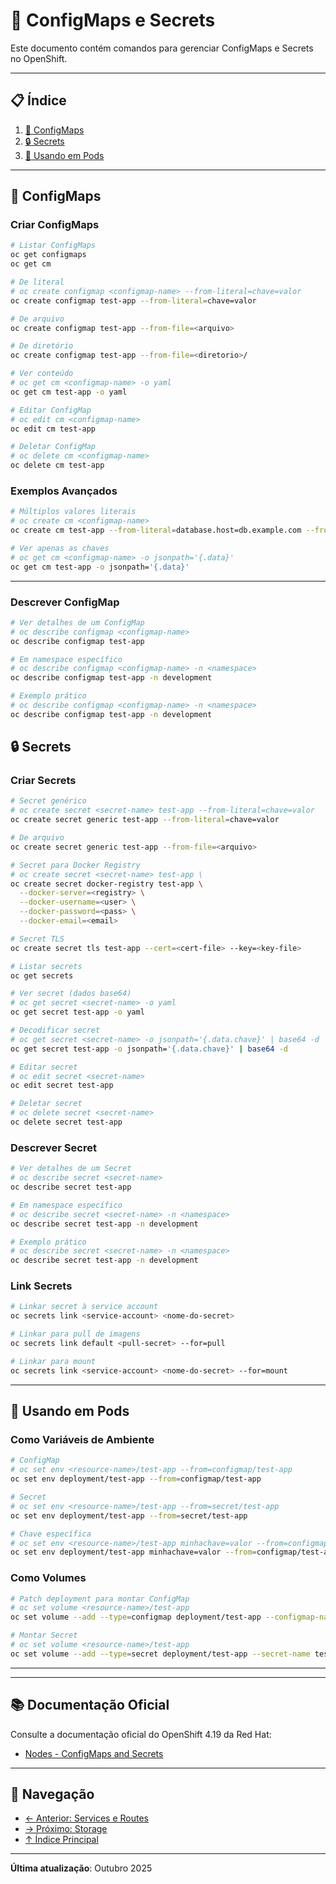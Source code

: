 # 🔐 ConfigMaps e Secrets

Este documento contém comandos para gerenciar ConfigMaps e Secrets no OpenShift.

---

## 📋 Índice

1. [📝 ConfigMaps](#configmaps)
2. [🔒 Secrets](#secrets)
3. [🎯 Usando em Pods](#usando-em-pods)
---

## 📝 ConfigMaps

### Criar ConfigMaps
```bash
# Listar ConfigMaps
oc get configmaps
oc get cm
```

```bash
# De literal
# oc create configmap <configmap-name> --from-literal=chave=valor
oc create configmap test-app --from-literal=chave=valor
```

```bash ignore-test
# De arquivo
oc create configmap test-app --from-file=<arquivo>
```

```bash ignore-test
# De diretório
oc create configmap test-app --from-file=<diretorio>/
```

```bash
# Ver conteúdo
# oc get cm <configmap-name> -o yaml
oc get cm test-app -o yaml
```

```bash ignore-test
# Editar ConfigMap
# oc edit cm <configmap-name>
oc edit cm test-app
```

```bash
# Deletar ConfigMap
# oc delete cm <configmap-name>
oc delete cm test-app
```

### Exemplos Avançados
```bash
# Múltiplos valores literais
# oc create cm <configmap-name>
oc create cm test-app --from-literal=database.host=db.example.com --from-literal=database.port=5432
```

```bash
# Ver apenas as chaves
# oc get cm <configmap-name> -o jsonpath='{.data}'
oc get cm test-app -o jsonpath='{.data}'
```

---


### Descrever ConfigMap
```bash
# Ver detalhes de um ConfigMap
# oc describe configmap <configmap-name>
oc describe configmap test-app
```

```bash
# Em namespace específico
# oc describe configmap <configmap-name> -n <namespace>
oc describe configmap test-app -n development
```

```bash
# Exemplo prático
# oc describe configmap <configmap-name> -n <namespace>
oc describe configmap test-app -n development
```

## 🔒 Secrets

### Criar Secrets
```bash
# Secret genérico
# oc create secret <secret-name> test-app --from-literal=chave=valor
oc create secret generic test-app --from-literal=chave=valor
```

```bash ignore-test
# De arquivo
oc create secret generic test-app --from-file=<arquivo>
```

```bash ignore-test
# Secret para Docker Registry
# oc create secret <secret-name> test-app \
oc create secret docker-registry test-app \
  --docker-server=<registry> \
  --docker-username=<user> \
  --docker-password=<pass> \
  --docker-email=<email>
```

```bash ignore-test
# Secret TLS
oc create secret tls test-app --cert=<cert-file> --key=<key-file>
```

```bash
# Listar secrets
oc get secrets
```

```bash
# Ver secret (dados base64)
# oc get secret <secret-name> -o yaml
oc get secret test-app -o yaml
```

```bash
# Decodificar secret
# oc get secret <secret-name> -o jsonpath='{.data.chave}' | base64 -d
oc get secret test-app -o jsonpath='{.data.chave}' | base64 -d
```

```bash ignore-test
# Editar secret
# oc edit secret <secret-name>
oc edit secret test-app
```

```bash ignore-test
# Deletar secret
# oc delete secret <secret-name>
oc delete secret test-app
```

### Descrever Secret
```bash
# Ver detalhes de um Secret
# oc describe secret <secret-name>
oc describe secret test-app
```

```bash
# Em namespace específico
# oc describe secret <secret-name> -n <namespace>
oc describe secret test-app -n development
```

```bash
# Exemplo prático
# oc describe secret <secret-name> -n <namespace>
oc describe secret test-app -n development
```

### Link Secrets
```bash ignore-test
# Linkar secret à service account
oc secrets link <service-account> <nome-do-secret>
```

```bash ignore-test
# Linkar para pull de imagens
oc secrets link default <pull-secret> --for=pull
```

```bash ignore-test
# Linkar para mount
oc secrets link <service-account> <nome-do-secret> --for=mount
```

---

## 🎯 Usando em Pods

### Como Variáveis de Ambiente
```bash
# ConfigMap
# oc set env <resource-name>/test-app --from=configmap/test-app
oc set env deployment/test-app --from=configmap/test-app
```

```bash
# Secret
# oc set env <resource-name>/test-app --from=secret/test-app
oc set env deployment/test-app --from=secret/test-app
```

```bash
# Chave específica
# oc set env <resource-name>/test-app minhachave=valor --from=configmap/test-app
oc set env deployment/test-app minhachave=valor --from=configmap/test-app
```

### Como Volumes
```bash
# Patch deployment para montar ConfigMap
# oc set volume <resource-name>/test-app
oc set volume --add --type=configmap deployment/test-app --configmap-name test-app --mount-path=/config
```

```bash
# Montar Secret
# oc set volume <resource-name>/test-app
oc set volume --add --type=secret deployment/test-app --secret-name test-app --mount-path=/test-app-secret
```

---


---

## 📚 Documentação Oficial

Consulte a documentação oficial do OpenShift 4.19 da Red Hat:

- [Nodes - ConfigMaps and Secrets](https://docs.redhat.com/en/documentation/openshift_container_platform/4.19/html/nodes)

---

## 📖 Navegação

- [← Anterior: Services e Routes](06-services-routes.md)
- [→ Próximo: Storage](08-storage.md)
- [↑ Índice Principal](README.md)

---

**Última atualização**: Outubro 2025

